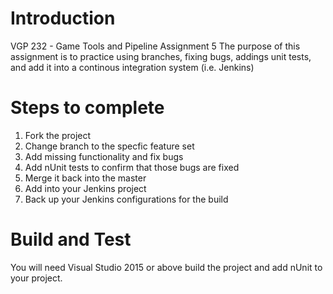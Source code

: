 # Introduction 
VGP 232 - Game Tools and Pipeline Assignment 5
The purpose of this assignment is to practice using branches, fixing bugs, addings unit tests, and add it into a continous integration system (i.e. Jenkins)

# Steps to complete
1.  Fork the project
2.  Change branch to the specfic feature set
2.  Add missing functionality and fix bugs
3.  Add nUnit tests to confirm that those bugs are fixed
3.	Merge it back into the master 
4.	Add into your Jenkins project
5.  Back up your Jenkins configurations for the build

# Build and Test
You will need Visual Studio 2015 or above build the project and add nUnit to your project. 